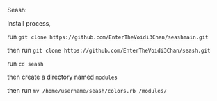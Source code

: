 Seash:

Install process,

run ``git clone https://github.com/EnterTheVoidi3Chan/seashmain.git``

then run ``git clone https://github.com/EnterTheVoidi3Chan/seash.git``

run ``cd seash``

then create a directory named ``modules``

then run ``mv /home/username/seash/colors.rb /modules/``
